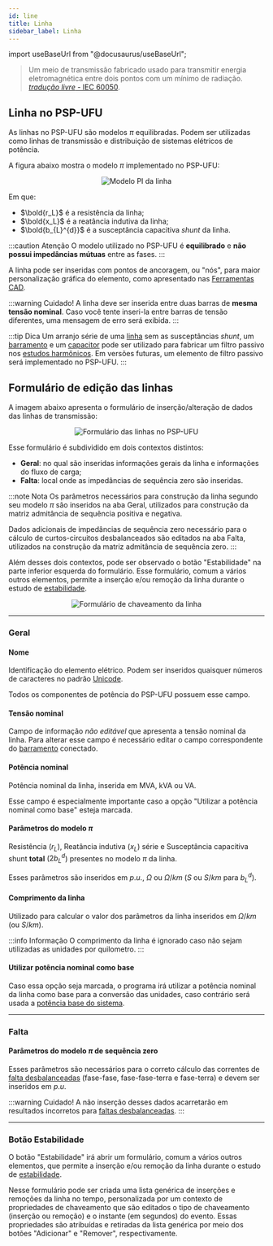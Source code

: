 ```yaml
---
id: line
title: Linha
sidebar_label: Linha
---
```

import useBaseUrl from "@docusaurus/useBaseUrl";

<link rel="stylesheet" href={useBaseUrl("katex/katex.min.css")} />

>Um meio de transmissão fabricado usado para transmitir energia eletromagnética entre dois pontos com um mínimo de radiação. [*tradução livre* - IEC 60050](
http://www.electropedia.org/iev/iev.nsf/display?openform&ievref=704-02-02).

## Linha no PSP-UFU
As linhas no PSP-UFU são modelos $\pi$ equilibradas. Podem ser utilizadas como linhas de transmissão e distribuição de sistemas elétricos de potência.

A figura abaixo mostra o modelo $\pi$ implementado no PSP-UFU:

<div><center><img src={useBaseUrl("images/lineModel.svg")} alt="Modelo PI da linha" title="Modelo PI da linha" /></center></div>

Em que:
- $\bold{r_L}$	é a resistência da linha;
- $\bold{x_L}$	é a reatância indutiva da linha;
- $\bold{b_{L}^{d}}$	é a susceptância capacitiva *shunt* da linha.

:::caution Atenção
O modelo utilizado no PSP-UFU é **equilibrado** e **não possui impedâncias mútuas** entre as fases.
:::

A linha pode ser inseridas com pontos de ancoragem, ou "nós", para maior personalização gráfica do elemento, como apresentado nas [Ferramentas CAD](cadTools#linha).

:::warning Cuidado!
A linha deve ser inserida entre duas barras de **mesma tensão nominal**. Caso você tente inseri-la entre barras de tensão diferentes, uma mensagem de erro será exibida.
:::

:::tip Dica
Um arranjo série de uma [linha](line) sem as susceptâncias *shunt*, um [barramento](bus) e um [capacitor](capacitor) pode ser utilizado para fabricar um filtro passivo nos [estudos harmônicos](harmonics). Em versões futuras, um elemento de filtro passivo será implementado no PSP-UFU.
:::

## Formulário de edição das linhas

A imagem abaixo apresenta o formulário de inserção/alteração de dados das linhas de transmissão:

<div><center><img src={useBaseUrl("images/lineForm.png")} alt="Formulário das linhas no PSP-UFU" title="Formulário das linhas no PSP-UFU" /></center></div>

Esse formulário é subdividido em dois contextos distintos:
- **Geral**: no qual são inseridas informações gerais da linha e informações do fluxo de carga;
- **Falta**: local onde as impedâncias de sequência zero são inseridas.

:::note Nota
Os parâmetros necessários para construção da linha segundo seu modelo $\pi$ são inseridos na aba Geral, utilizados para construção da matriz admitância de sequência positiva e negativa.

Dados adicionais de impedâncias de sequência zero necessário para o cálculo de curtos-circuitos desbalanceados são editados na aba Falta, utilizados na construção da matriz admitância de sequência zero.
:::

Além desses dois contextos, pode ser observado o botão "Estabilidade" na parte inferior esquerda do formulário. Esse formulário, comum a vários outros elementos, permite a inserção e/ou remoção da linha durante o estudo de [estabilidade](stability).

<div><center><img src={useBaseUrl("images/lineSw.png")} alt="Formulário de chaveamento da linha" title="Formulário de chaveamento da linha" /></center></div>

---
### Geral

#### Nome
Identificação do elemento elétrico. Podem ser inseridos quaisquer números de caracteres no padrão [Unicode](https://pt.wikipedia.org/wiki/Unicode).

Todos os componentes de potência do PSP-UFU possuem esse campo.

#### Tensão nominal
Campo de informação *não editável* que apresenta a tensão nominal da linha. Para alterar esse campo é necessário editar o campo correspondente do [barramento](bus#geral) conectado.


#### Potência nominal
Potência nominal da linha, inserida em MVA, kVA ou VA.

Esse campo é especialmente importante caso a opção "Utilizar a potência nominal como base" esteja marcada.

#### Parâmetros do modelo $\pi$
Resistência ($r_L$), Reatância indutiva ($x_L$) série e Susceptância capacitiva shunt **total** ($2b_{L}^{d}$) presentes no modelo $\pi$ da linha.

Esses parâmetros são inseridos em $p.u.$, $\Omega$ ou $\Omega/km$ ($S$ ou $S/km$ para $b_{L}^{d}$).

#### Comprimento da linha
Utilizado para calcular o valor dos parâmetros da linha inseridos em $\Omega/km$ (ou $S/km$).

:::info Informação
O comprimento da linha é ignorado caso não sejam utilizadas as unidades por quilometro.
:::

#### Utilizar potência nominal como base
Caso essa opção seja marcada, o programa irá utilizar a potência nominal da linha como base para a conversão das unidades, caso contrário será usada a [potência base do sistema](simulationConfig).

---
### Falta

#### Parâmetros do modelo $\pi$ de sequência zero
Esses parâmetros são necessários para o correto cálculo das correntes de [falta desbalanceadas](fault) (fase-fase, fase-fase-terra e fase-terra) e devem ser inseridos em $p.u.$

:::warning Cuidado!
A não inserção desses dados acarretarão em resultados incorretos para [faltas desbalanceadas](fault).
:::

---
### Botão Estabilidade
O botão "Estabilidade" irá abrir um formulário, comum a vários outros elementos, que permite a inserção e/ou remoção da linha durante o estudo de [estabilidade](stability).

Nesse formulário pode ser criada uma lista genérica de inserções e remoções da linha no tempo, personalizada por um contexto de propriedades de chaveamento que são editados o tipo de chaveamento (inserção ou remoção) e o instante (em segundos) do evento. Essas propriedades são atribuídas e retiradas da lista genérica por meio dos botões "Adicionar" e "Remover", respectivamente.